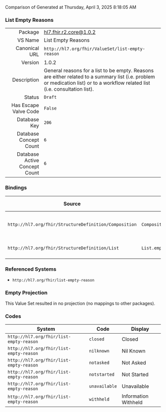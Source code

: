 Comparison of 
Generated at Thursday, April 3, 2025 8:18:05 AM

### List Empty Reasons

|      |     |
| ---: | --- |
| Package | hl7.fhir.r2.core@1.0.2 |
| VS Name | List Empty Reasons |
| Canonical URL | `http://hl7.org/fhir/ValueSet/list-empty-reason` |
| Version | 1.0.2 |
| Description | General reasons for a list to be empty. Reasons are either related to a summary list (i.e. problem or medication list) or to a workflow related list (i.e. consultation list). |
| Status | `Draft` |
| Has Escape Valve Code | `False` |
| Database Key | `206` |
| Database Concept Count | `6` |
| Database Active Concept Count | `6` |
### Bindings

| Source | Element | Binding | Strength | Element Short |
| ------ | ------- | ------- | -------- | ------------- |
| `http://hl7.org/fhir/StructureDefinition/Composition` | `Composition.section.emptyReason` | `http://hl7.org/fhir/ValueSet/list-empty-reason` | `Preferred` | Why the section is empty |
| `http://hl7.org/fhir/StructureDefinition/List` | `List.emptyReason` | `http://hl7.org/fhir/ValueSet/list-empty-reason` | `Preferred` | Why list is empty |

### Referenced Systems

* `http://hl7.org/fhir/list-empty-reason`
### Empty Projection

This Value Set resulted in no projection (no mappings to other packages).

### Codes

| System | Code | Display |
| ------ | ---- | ------- |
| `http://hl7.org/fhir/list-empty-reason` | `closed` | Closed |
| `http://hl7.org/fhir/list-empty-reason` | `nilknown` | Nil Known |
| `http://hl7.org/fhir/list-empty-reason` | `notasked` | Not Asked |
| `http://hl7.org/fhir/list-empty-reason` | `notstarted` | Not Started |
| `http://hl7.org/fhir/list-empty-reason` | `unavailable` | Unavailable |
| `http://hl7.org/fhir/list-empty-reason` | `withheld` | Information Withheld |
